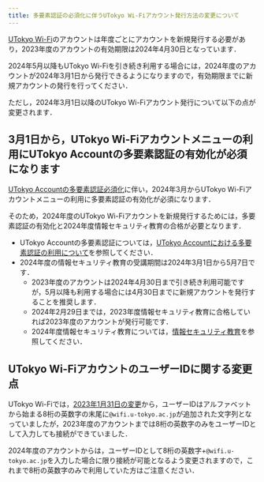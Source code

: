 ```yaml
---
title: 多要素認証の必須化に伴うUTokyo Wi-Fiアカウント発行方法の変更について
---
```


[UTokyo Wi-Fi](/utokyo_wifi/)のアカウントは年度ごとにアカウントを新規発行する必要があり，2023年度のアカウントの有効期限は2024年4月30日となっています．

2024年5月以降もUTokyo Wi-Fiを引き続き利用する場合には，2024年度のアカウントが2024年3月1日から発行できるようになりますので，有効期限までに新規アカウントの発行を行ってください．

ただし，2024年3月1日以降のUTokyo Wi-Fiアカウント発行について以下の点が変更されます．

## 3月1日から，UTokyo Wi-Fiアカウントメニューの利用にUTokyo Accountの多要素認証の有効化が必須になります

[UTokyo Accountの多要素認証必須化](/notice/2024/mfa100-schedule)に伴い，2024年3月からUTokyo Wi-Fiアカウントメニューの利用に多要素認証の有効化が必須になります．

そのため，2024年度のUTokyo Wi-Fiアカウントを新規発行するためには，多要素認証の有効化と2024年度情報セキュリティ教育の合格が必要となります．
- UTokyo Accountの多要素認証については，[UTokyo Accountにおける多要素認証の利用について](/utokyo_account/mfa/)を参照してください．
- 2024年度の情報セキュリティ教育の受講期間は2024年3月1日から5月7日です．
  - 2023年度のアカウントは2024年4月30日まで引き続き利用可能ですが，5月以降も利用する場合には4月30日までに新規アカウントを発行することを推奨します．
  - 2024年2月29日までは，2023年度情報セキュリティ教育に合格していれば2023年度のアカウントが発行可能です．
  - 2024年度情報セキュリティ教育については，[情報セキュリティ教育]()を参照してください．


## UTokyo Wi-FiアカウントのユーザーIDに関する変更点

UTokyo Wi-Fiでは，[2023年1月31日の変更](/notice/2023/01-wifi)から，ユーザーIDはアルファベットから始まる8桁の英数字の末尾に`@wifi.u-tokyo.ac.jp`が追加された文字列となっていましたが，2023年度のアカウントまでは8桁の英数字のみをユーザーIDとして入力しても接続ができていました．

2024年度のアカウントからは，ユーザーIDとして8桁の英数字+`@wifi.u-tokyo.ac.jp`を入力した場合に限り接続が可能となるよう変更されますので，これまで8桁の英数字のみで利用していた方はご注意ください．